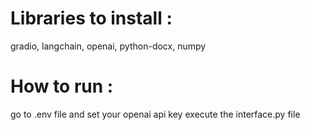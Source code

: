# Libraries to install :

gradio, langchain, openai, python-docx, numpy

# How to run :

go to .env file and set your openai api key
execute the interface.py file


